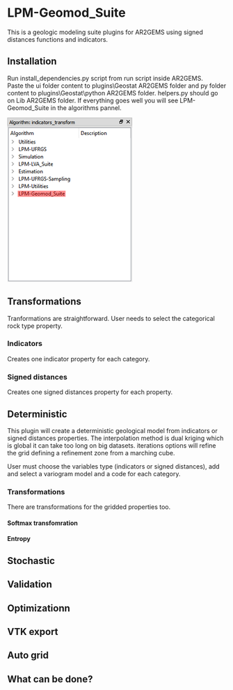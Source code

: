 # LPM-Geomod_Suite
This is a geologic modeling suite plugins for AR2GEMS using signed distances functions and indicators.

## Installation
Run install_dependencies.py script from run script inside AR2GEMS.  
Paste the ui folder content to plugins\Geostat AR2GEMS folder and py folder content to plugins\Geostat\python AR2GEMS folder. helpers.py should go on Lib AR2GEMS folder.
If everything goes well you will see LPM-Geomod_Suite in the algorithms pannel.

![Algo pannel](images/algo_pannel.png)

## Transformations 
Tranformations are straightforward. User needs to select the categorical rock type property.

### Indicators
Creates one indicator property for each category.

### Signed distances
Creates one signed distances property for each property.

## Deterministic
This plugin will create a deterministic geological model from indicators or signed distances properties. The interpolation method is dual kriging which is global it can take too long on big datasets. iterations options will refine the grid defining a refinement zone from a marching cube.

User must choose the variables type (indicators or signed distances), add and select a variogram model and a code for each category.

### Transformations
There are transformations for the gridded properties too.

#### Softmax transfomration

#### Entropy

## Stochastic

## Validation

## Optimizationn

## VTK export

## Auto grid

## What can be done?
